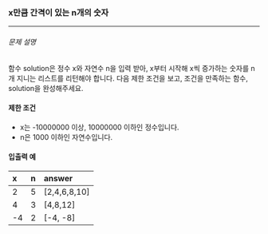 ### x만큼 간격이 있는 n개의 숫자

***

###### 문제 설명

함수 solution은 정수 x와 자연수 n을 입력 받아, x부터 시작해 x씩 증가하는 숫자를 n개 지니는 리스트를 리턴해야 합니다. 다음 제한 조건을 보고, 조건을 만족하는 함수, solution을 완성해주세요.

#### 제한 조건

- x는 -10000000 이상, 10000000 이하인 정수입니다.
- n은 1000 이하인 자연수입니다.

#### 입출력 예

| x    | n    | answer       |
| :--- | :--- | :----------- |
| 2    | 5    | [2,4,6,8,10] |
| 4    | 3    | [4,8,12]     |
| -4   | 2    | [-4, -8]     |
